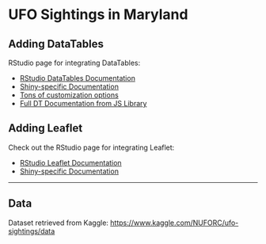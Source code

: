 # UFO Sightings in Maryland

## Adding DataTables

RStudio page for integrating DataTables:

* [RStudio DataTables Documentation](https://rstudio.github.io/DT/)
* [Shiny-specific Documentation](https://rstudio.github.io/DT/shiny.html)
* [Tons of customization options](https://rstudio.github.io/DT/options.html)
* [Full DT Documentation from JS Library](https://datatables.net/reference/index)

## Adding Leaflet

Check out the RStudio page for integrating Leaflet:

* [RStudio Leaflet Documentation](https://rstudio.github.io/leaflet/)
* [Shiny-specific Documentation](https://rstudio.github.io/leaflet/shiny.html)

---

## Data

Dataset retrieved from Kaggle: https://www.kaggle.com/NUFORC/ufo-sightings/data
